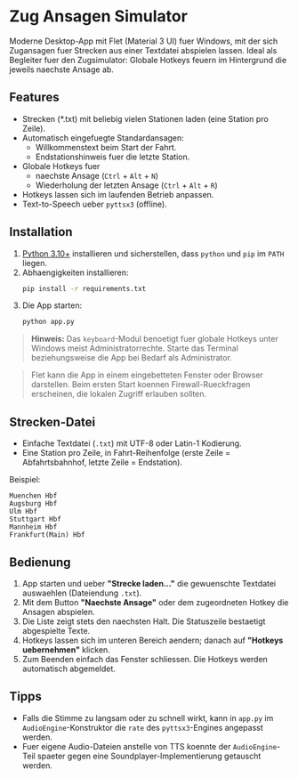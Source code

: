 # Zug Ansagen Simulator

Moderne Desktop-App mit Flet (Material 3 UI) fuer Windows, mit der sich Zugansagen fuer Strecken aus einer Textdatei abspielen lassen. Ideal als Begleiter fuer den Zugsimulator: Globale Hotkeys feuern im Hintergrund die jeweils naechste Ansage ab.

## Features

- Strecken (*.txt) mit beliebig vielen Stationen laden (eine Station pro Zeile).
- Automatisch eingefuegte Standardansagen:
  - Willkommenstext beim Start der Fahrt.
  - Endstationshinweis fuer die letzte Station.
- Globale Hotkeys fuer
  - naechste Ansage (`Ctrl` + `Alt` + `N`)
  - Wiederholung der letzten Ansage (`Ctrl` + `Alt` + `R`)
- Hotkeys lassen sich im laufenden Betrieb anpassen.
- Text-to-Speech ueber `pyttsx3` (offline).

## Installation

1. [Python 3.10+](https://www.python.org/downloads/windows/) installieren und sicherstellen, dass `python` und `pip` im `PATH` liegen.
2. Abhaengigkeiten installieren:
   ```bash
   pip install -r requirements.txt
   ```
3. Die App starten:
   ```bash
   python app.py
   ```

> **Hinweis:** Das `keyboard`-Modul benoetigt fuer globale Hotkeys unter Windows meist Administratorrechte. Starte das Terminal beziehungsweise die App bei Bedarf als Administrator.

> Flet kann die App in einem eingebetteten Fenster oder Browser darstellen. Beim ersten Start koennen Firewall-Rueckfragen erscheinen, die lokalen Zugriff erlauben sollten.

## Strecken-Datei

- Einfache Textdatei (`.txt`) mit UTF-8 oder Latin-1 Kodierung.
- Eine Station pro Zeile, in Fahrt-Reihenfolge (erste Zeile = Abfahrtsbahnhof, letzte Zeile = Endstation).

Beispiel:

```text
Muenchen Hbf
Augsburg Hbf
Ulm Hbf
Stuttgart Hbf
Mannheim Hbf
Frankfurt(Main) Hbf
```

## Bedienung

1. App starten und ueber **"Strecke laden..."** die gewuenschte Textdatei auswaehlen (Dateiendung `.txt`).
2. Mit dem Button **"Naechste Ansage"** oder dem zugeordneten Hotkey die Ansagen abspielen.
3. Die Liste zeigt stets den naechsten Halt. Die Statuszeile bestaetigt abgespielte Texte.
4. Hotkeys lassen sich im unteren Bereich aendern; danach auf **"Hotkeys uebernehmen"** klicken.
5. Zum Beenden einfach das Fenster schliessen. Die Hotkeys werden automatisch abgemeldet.

## Tipps

- Falls die Stimme zu langsam oder zu schnell wirkt, kann in `app.py` im `AudioEngine`-Konstruktor die `rate` des `pyttsx3`-Engines angepasst werden.
- Fuer eigene Audio-Dateien anstelle von TTS koennte der `AudioEngine`-Teil spaeter gegen eine Soundplayer-Implementierung getauscht werden.
